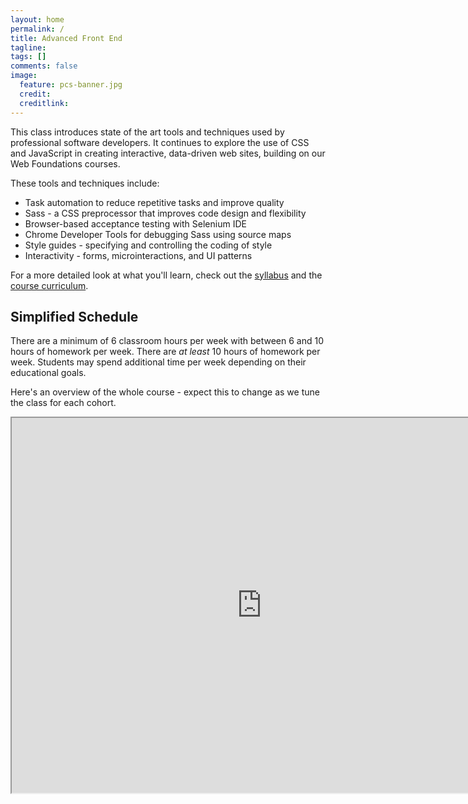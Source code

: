 ```yaml
---
layout: home
permalink: /
title: Advanced Front End
tagline:
tags: []
comments: false
image:
  feature: pcs-banner.jpg
  credit:
  creditlink:
---
```


This class introduces state of the art tools and techniques used by professional software developers. It continues to explore the use of CSS and JavaScript in creating interactive, data-driven web sites, building on our Web Foundations courses.

These tools and techniques include:

* Task automation to reduce repetitive tasks and improve quality
* Sass - a CSS preprocessor that improves code design and flexibility
* Browser-based acceptance testing with Selenium IDE
* Chrome Developer Tools for debugging Sass using source maps
* Style guides - specifying and controlling the coding of style
* Interactivity - forms, microinteractions, and UI patterns

For a more detailed look at what you'll learn, check out the [syllabus](syllabus) and the [course curriculum](course).


Simplified Schedule
-------------------
There are a minimum of 6 classroom hours per week with between 6 and 10 hours of homework per week. There are _at least_ 10 hours of homework per week. Students may spend additional time per week depending on their educational goals.

Here's an overview of the whole course - expect this to change as we tune the class for each cohort.

<iframe width="800" height="600" src="https://docs.google.com/spreadsheets/d/10rZJO0FCyQq4mAaGdIcP_Al3-XFwOAWzVul8SQoKbv8/pubhtml?gid=0&amp;single=true&amp;widget=true&amp;headers=false"></iframe>

